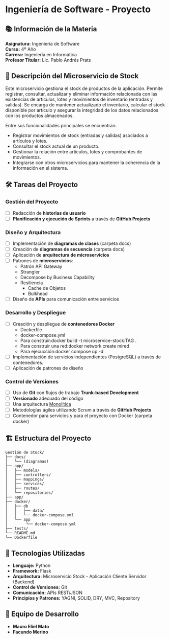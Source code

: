 # Ingeniería de Software - Proyecto

## 📚 Información de la Materia

**Asignatura:** Ingeniería de Software  
**Curso:** 4º Año  
**Carrera:** Ingeniería en Informática  
**Profesor Titular:** Lic. Pablo Andrés Prats  

## 📝 Descripción del Microservicio de Stock

Este microservicio gestiona el stock de productos de la aplicación. Permite registrar, consultar, actualizar y eliminar información relacionada con las existencias de artículos, lotes y movimientos de inventario (entradas y salidas). Se encarga de mantener actualizado el inventario, calcular el stock disponible por artículo y asegurar la integridad de los datos relacionados con los productos almacenados.

Entre sus funcionalidades principales se encuentran:
- Registrar movimientos de stock (entradas y salidas) asociados a artículos y lotes.
- Consultar el stock actual de un producto.
- Gestionar la relación entre artículos, lotes y comprobantes de movimientos.
- Integrarse con otros microservicios para mantener la coherencia de la información en el sistema.

## 🛠️ Tareas del Proyecto

### Gestión del Proyecto
- [ ] Redacción de **historias de usuario**
- [ ] **Planificación y ejecución de Sprints** a través de **GitHub Projects**

### Diseño y Arquitectura
- [ ] Implementación de **diagramas de clases** (carpeta docs)
- [ ] Creación de **diagramas de secuencia** (carpeta docs)
- [ ] Aplicación de **arquitectura de microservicios**
- [ ] Patrones de **microservicios**:
    - Patrón API Gateway
    - Strangler
    - Decompose by Business Capability
    - Resiliencia
        - Cache de Objetos
        - Bulkhead
- [ ] Diseño de **APIs** para comunicación entre servicios

### Desarrollo y Despliegue
- [ ] Creación y despliegue de **contenedores Docker**
    - Dockerfile
    - docker-compose.yml
    - Para construir:docker build -t microservice-stock:TAG .
    - Para construir una red:docker network create mired
    - Para ejecucción:docker compose up -d
- [ ] Implementación de servicios independientes (PostgreSQL) a través de contenedores.
- [ ] Aplicación de patrones de diseño

### Control de Versiones
- [ ] Uso de **Git** con flujos de trabajo **Trunk-based Development**
- [ ] **Versionado** adecuado del código
- [ ] Una arquitectura [Monolítica](https://github.com/Juanimaz10/Ingenieria_de_software)
- [ ] Metodologías ágiles utilizando Scrum a través de **GitHub Projects**
- [ ] Contenedor para servicios y para el proyecto con Docker (carpeta docker)

## 🏗️ Estructura del Proyecto

```
Gestión de Stock/
├── docs/
│   └── (diagramas)
├── app/
│   ├── models/
│   ├── controllers/
│   ├── mappings/
│   ├── services/
│   ├── routes/
│   └── repositories/
├── app/
├── docker/
│   ├── db
│   │   ├── data/
│   │   └── docker-compose.yml
│   └── app
│        └── docker-compose.yml
├── tests/
└── README.md
└── Dockerfile
```

## 🔧 Tecnologías Utilizadas

- **Lenguaje:** Python
- **Framework:** Flask
- **Arquitectura:** Microservicio Stock - Aplicación Cliente Servidor (Backend)
- **Control de Versiones:** Git
- **Comunicación:** APIs REST/JSON
- **Principios y Patrones:** YAGNI, SOLID, DRY, MVC, Repository

## 👥 Equipo de Desarrollo

- **Mauro Eliel Mato**
- **Facundo Merino**
